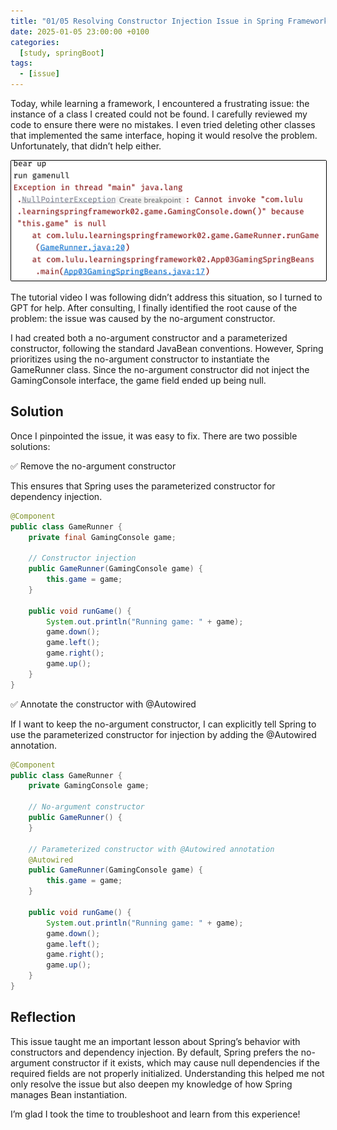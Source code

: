 ```yaml
---
title: "01/05 Resolving Constructor Injection Issue in Spring Framework"
date: 2025-01-05 23:00:00 +0100
categories:
  [study, springBoot]
tags: 
  - [issue]
---
```



Today, while learning a framework, I encountered a frustrating issue: the instance of a class I created could not be found. I carefully reviewed my code to ensure there were no mistakes. I even tried deleting other classes that implemented the same interface, hoping it would resolve the problem. Unfortunately, that didn’t help either.  

<img src="assets/diary-pic/05-01-2025-error.png" alt="Diary Image" style="border: 1px solid black; border-radius: 2px;"/>


The tutorial video I was following didn’t address this situation, so I turned to GPT for help. After consulting, I finally identified the root cause of the problem: the issue was caused by the no-argument constructor.  

I had created both a no-argument constructor and a parameterized constructor, following the standard JavaBean conventions. However, Spring prioritizes using the no-argument constructor to instantiate the GameRunner class. Since the no-argument constructor did not inject the GamingConsole interface, the game field ended up being null.  

## Solution  

Once I pinpointed the issue, it was easy to fix. There are two possible solutions:  

✅ Remove the no-argument constructor  

This ensures that Spring uses the parameterized constructor for dependency injection.  

```java
@Component
public class GameRunner {
    private final GamingConsole game;

    // Constructor injection
    public GameRunner(GamingConsole game) {
        this.game = game;
    }

    public void runGame() {
        System.out.println("Running game: " + game);
        game.down();
        game.left();
        game.right();
        game.up();
    }
}
```

✅ Annotate the constructor with @Autowired  

If I want to keep the no-argument constructor, I can explicitly tell Spring to use the parameterized constructor for injection by adding the @Autowired annotation.  

```java
@Component
public class GameRunner {
    private GamingConsole game;

    // No-argument constructor
    public GameRunner() {
    }

    // Parameterized constructor with @Autowired annotation
    @Autowired
    public GameRunner(GamingConsole game) {
        this.game = game;
    }

    public void runGame() {
        System.out.println("Running game: " + game);
        game.down();
        game.left();
        game.right();
        game.up();
    }
}
```

## Reflection  

This issue taught me an important lesson about Spring’s behavior with constructors and dependency injection. By default, Spring prefers the no-argument constructor if it exists, which may cause null dependencies if the required fields are not properly initialized. Understanding this helped me not only resolve the issue but also deepen my knowledge of how Spring manages Bean instantiation.  

I’m glad I took the time to troubleshoot and learn from this experience!  